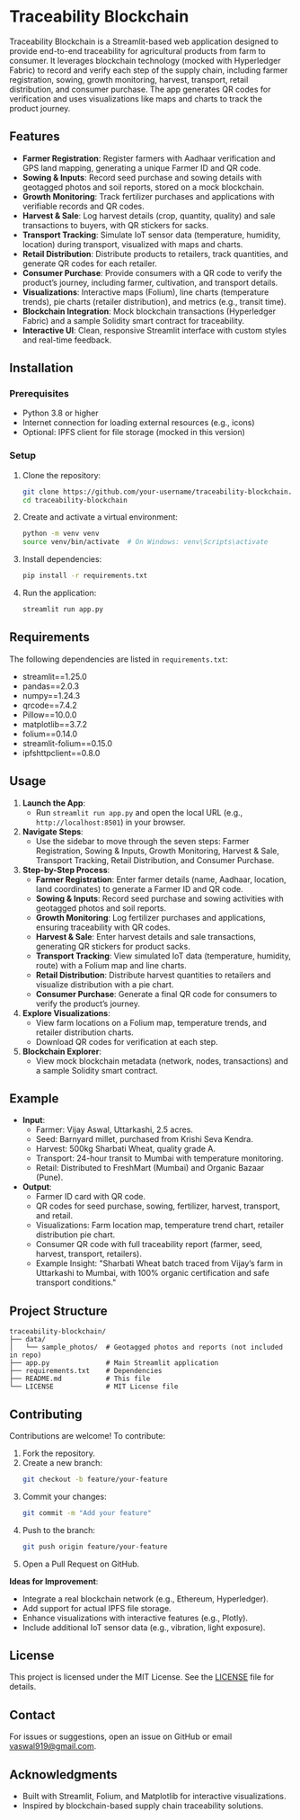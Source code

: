 # Traceability Blockchain

Traceability Blockchain is a Streamlit-based web application designed to provide end-to-end traceability for agricultural products from farm to consumer. It leverages blockchain technology (mocked with Hyperledger Fabric) to record and verify each step of the supply chain, including farmer registration, sowing, growth monitoring, harvest, transport, retail distribution, and consumer purchase. The app generates QR codes for verification and uses visualizations like maps and charts to track the product journey.

## Features
- **Farmer Registration**: Register farmers with Aadhaar verification and GPS land mapping, generating a unique Farmer ID and QR code.
- **Sowing & Inputs**: Record seed purchase and sowing details with geotagged photos and soil reports, stored on a mock blockchain.
- **Growth Monitoring**: Track fertilizer purchases and applications with verifiable records and QR codes.
- **Harvest & Sale**: Log harvest details (crop, quantity, quality) and sale transactions to buyers, with QR stickers for sacks.
- **Transport Tracking**: Simulate IoT sensor data (temperature, humidity, location) during transport, visualized with maps and charts.
- **Retail Distribution**: Distribute products to retailers, track quantities, and generate QR codes for each retailer.
- **Consumer Purchase**: Provide consumers with a QR code to verify the product’s journey, including farmer, cultivation, and transport details.
- **Visualizations**: Interactive maps (Folium), line charts (temperature trends), pie charts (retailer distribution), and metrics (e.g., transit time).
- **Blockchain Integration**: Mock blockchain transactions (Hyperledger Fabric) and a sample Solidity smart contract for traceability.
- **Interactive UI**: Clean, responsive Streamlit interface with custom styles and real-time feedback.

## Installation

### Prerequisites
- Python 3.8 or higher
- Internet connection for loading external resources (e.g., icons)
- Optional: IPFS client for file storage (mocked in this version)

### Setup
1. Clone the repository:
   ```bash
   git clone https://github.com/your-username/traceability-blockchain.git
   cd traceability-blockchain
   ```
2. Create and activate a virtual environment:
   ```bash
   python -m venv venv
   source venv/bin/activate  # On Windows: venv\Scripts\activate
   ```
3. Install dependencies:
   ```bash
   pip install -r requirements.txt
   ```
4. Run the application:
   ```bash
   streamlit run app.py
   ```

## Requirements
The following dependencies are listed in `requirements.txt`:
- streamlit==1.25.0
- pandas==2.0.3
- numpy==1.24.3
- qrcode==7.4.2
- Pillow==10.0.0
- matplotlib==3.7.2
- folium==0.14.0
- streamlit-folium==0.15.0
- ipfshttpclient==0.8.0

## Usage
1. **Launch the App**:
   - Run `streamlit run app.py` and open the local URL (e.g., `http://localhost:8501`) in your browser.
2. **Navigate Steps**:
   - Use the sidebar to move through the seven steps: Farmer Registration, Sowing & Inputs, Growth Monitoring, Harvest & Sale, Transport Tracking, Retail Distribution, and Consumer Purchase.
3. **Step-by-Step Process**:
   - **Farmer Registration**: Enter farmer details (name, Aadhaar, location, land coordinates) to generate a Farmer ID and QR code.
   - **Sowing & Inputs**: Record seed purchase and sowing activities with geotagged photos and soil reports.
   - **Growth Monitoring**: Log fertilizer purchases and applications, ensuring traceability with QR codes.
   - **Harvest & Sale**: Enter harvest details and sale transactions, generating QR stickers for product sacks.
   - **Transport Tracking**: View simulated IoT data (temperature, humidity, route) with a Folium map and line charts.
   - **Retail Distribution**: Distribute harvest quantities to retailers and visualize distribution with a pie chart.
   - **Consumer Purchase**: Generate a final QR code for consumers to verify the product’s journey.
4. **Explore Visualizations**:
   - View farm locations on a Folium map, temperature trends, and retailer distribution charts.
   - Download QR codes for verification at each step.
5. **Blockchain Explorer**:
   - View mock blockchain metadata (network, nodes, transactions) and a sample Solidity smart contract.

## Example
- **Input**:
  - Farmer: Vijay Aswal, Uttarkashi, 2.5 acres.
  - Seed: Barnyard millet, purchased from Krishi Seva Kendra.
  - Harvest: 500kg Sharbati Wheat, quality grade A.
  - Transport: 24-hour transit to Mumbai with temperature monitoring.
  - Retail: Distributed to FreshMart (Mumbai) and Organic Bazaar (Pune).
- **Output**:
  - Farmer ID card with QR code.
  - QR codes for seed purchase, sowing, fertilizer, harvest, transport, and retail.
  - Visualizations: Farm location map, temperature trend chart, retailer distribution pie chart.
  - Consumer QR code with full traceability report (farmer, seed, harvest, transport, retailers).
  - Example Insight: "Sharbati Wheat batch traced from Vijay’s farm in Uttarkashi to Mumbai, with 100% organic certification and safe transport conditions."

## Project Structure
```
traceability-blockchain/
├── data/
│   └── sample_photos/  # Geotagged photos and reports (not included in repo)
├── app.py              # Main Streamlit application
├── requirements.txt    # Dependencies
├── README.md           # This file
└── LICENSE             # MIT License file
```

## Contributing
Contributions are welcome! To contribute:
1. Fork the repository.
2. Create a new branch:
   ```bash
   git checkout -b feature/your-feature
   ```
3. Commit your changes:
   ```bash
   git commit -m "Add your feature"
   ```
4. Push to the branch:
   ```bash
   git push origin feature/your-feature
   ```
5. Open a Pull Request on GitHub.

**Ideas for Improvement**:
- Integrate a real blockchain network (e.g., Ethereum, Hyperledger).
- Add support for actual IPFS file storage.
- Enhance visualizations with interactive features (e.g., Plotly).
- Include additional IoT sensor data (e.g., vibration, light exposure).

## License
This project is licensed under the MIT License. See the [LICENSE](LICENSE) file for details.

## Contact
For issues or suggestions, open an issue on GitHub or email vaswal919@gmail.com.

## Acknowledgments
- Built with Streamlit, Folium, and Matplotlib for interactive visualizations.
- Inspired by blockchain-based supply chain traceability solutions.